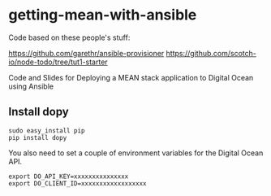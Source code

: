getting-mean-with-ansible
=========================

Code based on these people's stuff:

https://github.com/garethr/ansible-provisioner
https://github.com/scotch-io/node-todo/tree/tut1-starter

Code and Slides for Deploying a MEAN stack application to Digital Ocean using Ansible


## Install dopy
```
sudo easy_install pip
pip install dopy
```


You also need to set a couple of environment variables for the Digital Ocean API.

```
export DO_API_KEY=xxxxxxxxxxxxxxx
export DO_CLIENT_ID=xxxxxxxxxxxxxxxxxx
```
